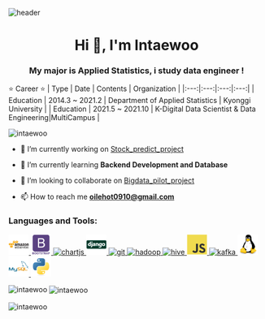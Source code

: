 ![header](https://capsule-render.vercel.app/api?type=slice&color=auto&height=300&section=header&text=Taewoo'sGithub%20&fontSize=90)



<h1 align="center">Hi 👋, I'm Intaewoo</h1>
<h3 align="center">My major is Applied Statistics, i study data engineer !</h3>



:star: Career :star:
| Type                | Date              | Contents                             | Organization       |
|:---:|:---:|:---:|:---:|
| Education           | 2014.3 ~ 2021.2   | Department of Applied Statistics     | Kyonggi University |
| Education           | 2021.5 ~ 2021.10   | K-Digital Data Scientist & Data Engineering|MultiCampus |



<p align="left"> <img src="https://komarev.com/ghpvc/?username=intaewoo&label=Profile%20views&color=0e75b6&style=flat-square" alt="intaewoo" /> </p>

- 🔭 I’m currently working on [Stock_predict_project](https://github.com/InTaewoo/Stock_predict_project)

- 🌱 I’m currently learning **Backend Development and Database**

- 👯 I’m looking to collaborate on [Bigdata_pilot_project](https://github.com/InTaewoo/BigData-Pilot-Project)

- 📫 How to reach me **oilehot0910@gmail.com**


<h3 align="left">Languages and Tools:</h3>
<p align="left"> <a href="https://aws.amazon.com" target="_blank"> <img src="https://raw.githubusercontent.com/devicons/devicon/master/icons/amazonwebservices/amazonwebservices-original-wordmark.svg" alt="aws" width="40" height="40"/> </a> <a href="https://getbootstrap.com" target="_blank"> <img src="https://raw.githubusercontent.com/devicons/devicon/master/icons/bootstrap/bootstrap-plain-wordmark.svg" alt="bootstrap" width="40" height="40"/> </a> <a href="https://www.chartjs.org" target="_blank"> <img src="https://www.chartjs.org/media/logo-title.svg" alt="chartjs" width="40" height="40"/> </a> <a href="https://www.djangoproject.com/" target="_blank"> <img src="https://raw.githubusercontent.com/devicons/devicon/master/icons/django/django-original.svg" alt="django" width="40" height="40"/> </a> <a href="https://git-scm.com/" target="_blank"> <img src="https://www.vectorlogo.zone/logos/git-scm/git-scm-icon.svg" alt="git" width="40" height="40"/> </a> <a href="https://hadoop.apache.org/" target="_blank"> <img src="https://www.vectorlogo.zone/logos/apache_hadoop/apache_hadoop-icon.svg" alt="hadoop" width="40" height="40"/> </a> <a href="https://hive.apache.org/" target="_blank"> <img src="https://www.vectorlogo.zone/logos/apache_hive/apache_hive-icon.svg" alt="hive" width="40" height="40"/> </a> <a href="https://developer.mozilla.org/en-US/docs/Web/JavaScript" target="_blank"> <img src="https://raw.githubusercontent.com/devicons/devicon/master/icons/javascript/javascript-original.svg" alt="javascript" width="40" height="40"/> </a> <a href="https://kafka.apache.org/" target="_blank"> <img src="https://www.vectorlogo.zone/logos/apache_kafka/apache_kafka-icon.svg" alt="kafka" width="40" height="40"/> </a> <a href="https://www.linux.org/" target="_blank"> <img src="https://raw.githubusercontent.com/devicons/devicon/master/icons/linux/linux-original.svg" alt="linux" width="40" height="40"/> </a> <a href="https://www.mysql.com/" target="_blank"> <img src="https://raw.githubusercontent.com/devicons/devicon/master/icons/mysql/mysql-original-wordmark.svg" alt="mysql" width="40" height="40"/> </a> <a href="https://www.python.org" target="_blank"> <img src="https://raw.githubusercontent.com/devicons/devicon/master/icons/python/python-original.svg" alt="python" width="40" height="40"/> </a> </p>

<p><img align="left" src="https://github-readme-stats.vercel.app/api/top-langs?username=intaewoo&show_icons=true&locale=en&layout=compact" alt="intaewoo" /></p>

<p>&nbsp;<img align="center" src="https://github-readme-stats.vercel.app/api?username=intaewoo&show_icons=true&theme=dark&locale=en" alt="intaewoo" /></p>

<p><img align="center" src="https://github-readme-streak-stats.herokuapp.com/?user=intaewoo&" alt="intaewoo" /></p>
